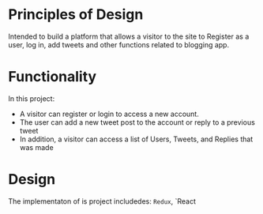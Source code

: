 # Principles of Design
 Intended to build a platform that allows a visitor to the site to Register as a user, log in, add tweets
 and other functions related to blogging app.
 
 
 # Functionality
In this project:

* A visitor can register or login to access a new account.
* The user can add a new tweet post to the account or reply to a previous tweet
* In addition, a visitor can access a list of Users, Tweets, and Replies that was made


#  Design
The implementaton of is project includedes: `Redux`, `React
